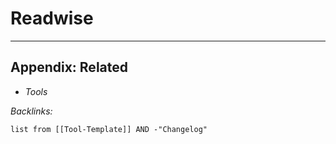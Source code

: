 # Readwise

---

## Appendix: Related

* *Tools*

*Backlinks:*

````dataview
list from [[Tool-Template]] AND -"Changelog"
````
